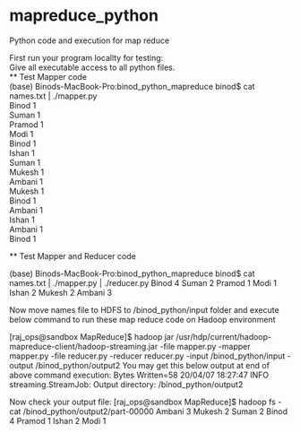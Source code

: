 # mapreduce_python
Python code and execution for map reduce

First run your program locallty for testing: <br />
Give all executable access to all python files.<br />
** Test Mapper code<br />
(base) Binods-MacBook-Pro:binod_python_mapreduce binod$ cat names.txt | ./mapper.py<br />
Binod	1<br />
Suman	1<br />
Pramod	1<br />
Modi	1<br />
Binod	1<br />
Ishan	1<br />
Suman	1<br />
Mukesh	1<br />
Ambani	1<br />
Mukesh	1<br />
Binod	1<br />
Ambani	1<br />
Ishan	1<br />
Ambani	1<br />
Binod	1<br />

** Test Mapper and Reducer code

(base) Binods-MacBook-Pro:binod_python_mapreduce binod$ cat names.txt | ./mapper.py | ./reducer.py 
Binod	4
Suman	2
Pramod	1
Modi	1
Ishan	2
Mukesh	2
Ambani	3

Now move names file to HDFS to /binod_python/input folder
and execute below command to run these map reduce code on Hadoop environment

[raj_ops@sandbox MapReduce]$ hadoop jar /usr/hdp/current/hadoop-mapreduce-client/hadoop-streaming.jar -file mapper.py -mapper mapper.py -file reducer.py -reducer reducer.py -input /binod_python/input  -output /binod_python/output2
You may get this below output at end of above command execution:
Bytes Written=58
20/04/07 18:27:47 INFO streaming.StreamJob: Output directory: /binod_python/output2


Now check your output file:
[raj_ops@sandbox MapReduce]$ hadoop fs -cat /binod_python/output2/part-00000
Ambani	3
Mukesh	2
Suman	2
Binod	4
Pramod	1
Ishan	2
Modi	1




